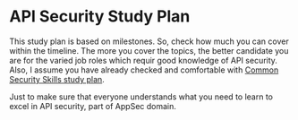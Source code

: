 # API Security Study Plan

This study plan is based on milestones. So, check how much you can cover within the timeline. The more you cover the topics, the better candidate you are for the varied job roles which requir good knowledge of API security.
Also, I assume you have already checked and comfortable with [Common Security Skills study plan](common-skills-study-plan.md).

Just to make sure that everyone understands what you need to learn to excel in API security, part of AppSec domain. 

